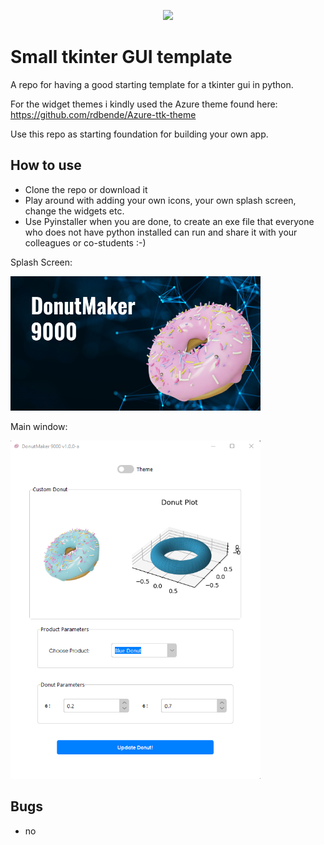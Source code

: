 <p align="center">
        <img src=["https://img.shields.io/github/contributors/badges/shields](https://img.shields.io/badge/Python-3.9-blue)" /></a>
</p>



# Small tkinter GUI template

A repo for having a good starting template for a tkinter gui in python.

For the widget themes i kindly used the Azure theme found here: https://github.com/rdbende/Azure-ttk-theme

Use this repo as starting foundation for building your own app.
 
 
## How to use
 * Clone the repo or download it
 * Play around with adding your own icons, your own splash screen, change the widgets etc. 
 * Use Pyinstaller when you are done, to create an exe file that everyone who does not have python installed can run and share it with your colleagues or co-students :-) 


Splash Screen:



<img src="./doc/splash_screen.png" width="400">




Main window:

<img src="./doc/main_window.png" width="400">



## Bugs
 - no 
